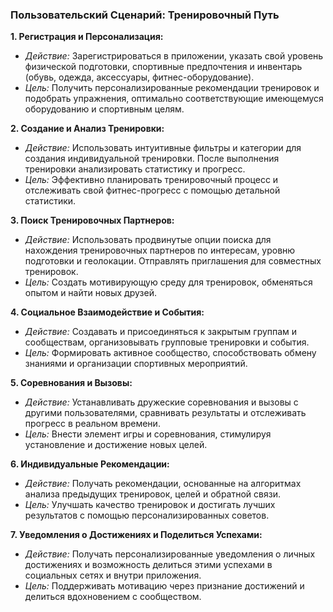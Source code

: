 ### Пользовательский Сценарий: Тренировочный Путь

**1. Регистрация и Персонализация:**
   - *Действие:* Зарегистрироваться в приложении, указать свой уровень физической подготовки, спортивные предпочтения и инвентарь (обувь, одежда, аксессуары, фитнес-оборудование).
   - *Цель:* Получить персонализированные рекомендации тренировок и подобрать упражнения, оптимально соответствующие имеющемуся оборудованию и спортивным целям.

**2. Создание и Анализ Тренировки:**
   - *Действие:* Использовать интуитивные фильтры и категории для создания индивидуальной тренировки. После выполнения тренировки анализировать статистику и прогресс.
   - *Цель:* Эффективно планировать тренировочный процесс и отслеживать свой фитнес-прогресс с помощью детальной статистики.

**3. Поиск Тренировочных Партнеров:**
   - *Действие:* Использовать продвинутые опции поиска для нахождения тренировочных партнеров по интересам, уровню подготовки и геолокации. Отправлять приглашения для совместных тренировок.
   - *Цель:* Создать мотивирующую среду для тренировок, обменяться опытом и найти новых друзей.

**4. Социальное Взаимодействие и События:**
   - *Действие:* Создавать и присоединяться к закрытым группам и сообществам, организовывать групповые тренировки и события.
   - *Цель:* Формировать активное сообщество, способствовать обмену знаниями и организации спортивных мероприятий.

**5. Соревнования и Вызовы:**
   - *Действие:* Устанавливать дружеские соревнования и вызовы с другими пользователями, сравнивать результаты и отслеживать прогресс в реальном времени.
   - *Цель:* Внести элемент игры и соревнования, стимулируя установление и достижение новых целей.

**6. Индивидуальные Рекомендации:**
   - *Действие:* Получать рекомендации, основанные на алгоритмах анализа предыдущих тренировок, целей и обратной связи.
   - *Цель:* Улучшать качество тренировок и достигать лучших результатов с помощью персонализированных советов.

**7. Уведомления о Достижениях и Поделиться Успехами:**
   - *Действие:* Получать персонализированные уведомления о личных достижениях и возможность делиться этими успехами в социальных сетях и внутри приложения.
   - *Цель:* Поддерживать мотивацию через признание достижений и делиться вдохновением с сообществом.
